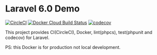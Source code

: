 # Laravel 6.0 Demo

[![CircleCI](https://circleci.com/gh/sinkcup/laravel-demo/tree/6.0.svg?style=svg)](https://circleci.com/gh/sinkcup/laravel-demo/tree/6.0)
[![Docker Cloud Build Status](https://img.shields.io/docker/cloud/build/sinkcup/laravel-demo.svg)](https://hub.docker.com/r/sinkcup/laravel-demo)
[![codecov](https://codecov.io/gh/sinkcup/laravel-demo/branch/6.0/graph/badge.svg)](https://codecov.io/gh/sinkcup/laravel-demo)

This project provides CI(CircleCI), Docker, lint(phpcs), test(phpunit and codecov) for Laravel.

PS: this Docker is for production not local development.
